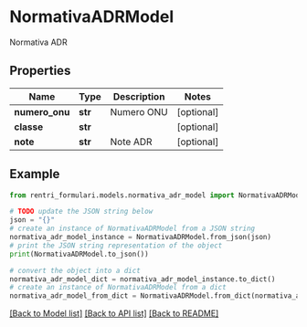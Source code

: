 # NormativaADRModel

Normativa ADR

## Properties

Name | Type | Description | Notes
------------ | ------------- | ------------- | -------------
**numero_onu** | **str** | Numero ONU | [optional] 
**classe** | **str** |  | [optional] 
**note** | **str** | Note ADR | [optional] 

## Example

```python
from rentri_formulari.models.normativa_adr_model import NormativaADRModel

# TODO update the JSON string below
json = "{}"
# create an instance of NormativaADRModel from a JSON string
normativa_adr_model_instance = NormativaADRModel.from_json(json)
# print the JSON string representation of the object
print(NormativaADRModel.to_json())

# convert the object into a dict
normativa_adr_model_dict = normativa_adr_model_instance.to_dict()
# create an instance of NormativaADRModel from a dict
normativa_adr_model_from_dict = NormativaADRModel.from_dict(normativa_adr_model_dict)
```
[[Back to Model list]](../README.md#documentation-for-models) [[Back to API list]](../README.md#documentation-for-api-endpoints) [[Back to README]](../README.md)


